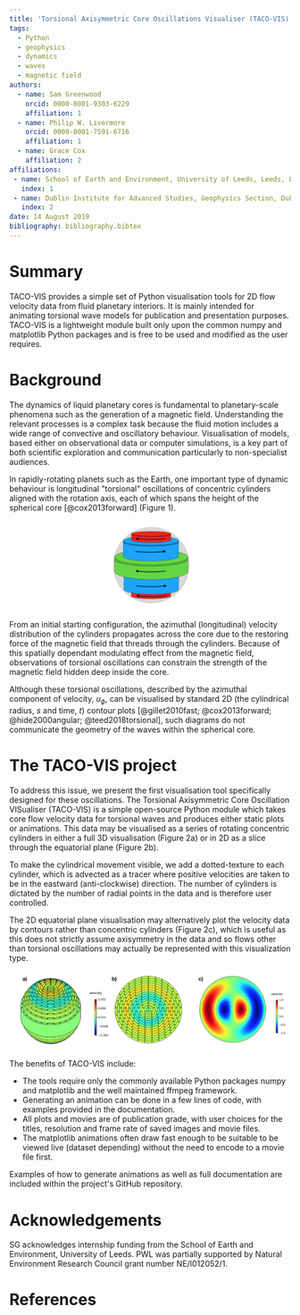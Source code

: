 ```yaml
---
title: 'Torsional Axisymmetric Core Oscillations Visualiser (TACO-VIS): A Python module for animating torsional wave data for fluid planetary cores'
tags:
  - Python
  - geophysics
  - dynamics
  - waves
  - magnetic field
authors:
  - name: Sam Greenwood
    orcid: 0000-0001-9303-6229
    affiliation: 1
  - name: Philip W. Livermore
    orcid: 0000-0001-7591-6716
    affiliation: 1
  - name: Grace Cox
    affiliation: 2
affiliations:
 - name: School of Earth and Environment, University of Leeds, Leeds, LS2 9JT
   index: 1
 - name: Dublin Institute for Advanced Studies, Geophysics Section, Dublin, Ireland
   index: 2
date: 14 August 2019
bibliography: bibliography.bibtex
---
```


# Summary

TACO-VIS provides a simple set of Python visualisation tools for 2D flow velocity data from fluid planetary interiors. It is mainly intended for animating torsional wave models for publication and presentation purposes. TACO-VIS is a lightweight module built only upon the common numpy and matplotlib Python packages and is free to be used and modified as the user requires.

# Background

The dynamics of liquid planetary cores is fundamental to planetary-scale phenomena such as the generation of a magnetic field. Understanding the relevant processes is a complex task because the fluid motion includes a wide range of convective and oscillatory behaviour. Visualisation of models, based either on observational data or computer simulations, is a key part of both scientific exploration and communication particularly to non-specialist audiences.

In rapidly-rotating planets such as the Earth, one important type of dynamic behaviour is longitudinal "torsional" oscillations of concentric cylinders aligned with the rotation axis, each of which spans the height of the spherical core [@cox2013forward] (Figure 1).


![Cartoon conceptually showing the differential rotation of fluid cylinders within a sphere.](images/cartoon.png)


From an initial starting configuration, the azimuthal (longitudinal) velocity distribution of the cylinders propagates across the core due to the restoring force of the magnetic field that threads through the cylinders. Because of this spatially dependant modulating effect from the magnetic field, observations of torsional oscillations can constrain the strength of the magnetic field hidden deep inside the core.

Although these torsional oscillations, described by the azimuthal component of velocity, $u_\phi$, can be visualised by standard 2D (the cylindrical radius, $s$ and time, $t$) contour plots [@gillet2010fast; @cox2013forward; @hide2000angular; @teed2018torsional], such diagrams do not communicate the geometry of the waves within the spherical core.

# The TACO-VIS project

To address this issue, we present the first visualisation tool specifically designed for these oscillations. The Torsional Axisymmetric Core Oscillation VISualiser (TACO-VIS) is a simple open-source Python module which takes core flow velocity data for torsional waves and produces either static plots or animations. This data may be visualised as a series of rotating concentric cylinders in either a full 3D visualisation (Figure 2a) or in 2D as a slice through the equatorial plane (Figure 2b).

To make the cylindrical movement visible, we add a dotted-texture to each cylinder, which is advected as a tracer where positive velocities are taken to be in the eastward (anti-clockwise) direction. The number of cylinders is dictated by the number of radial points in the data and is therefore user controlled.

The 2D equatorial plane visualisation may alternatively plot the velocity data by contours rather than concentric cylinders (Figure 2c), which is useful as this does not strictly assume axisymmetry in the data and so flows other than torsional oscillations may actually be represented with this visualization type.

![3D (a) and 2D (b) visualisation of data from @cox2013forward approximated by 15 cylinders. The azimuthal velocity scale shown is non-dimensional and shared by both a) and b). c) shows a simple contour plot of example data that varies sinusoidally in radius and azimuth, also with a non-dimensional colour scale.](images/all_3_plots.png)

The benefits of TACO-VIS include:

* The tools require only the commonly available Python packages numpy and matplotlib and the well maintained ffmpeg framework.
* Generating an animation can be done in a few lines of code, with examples provided in the documentation.
* All plots and movies are of publication grade, with user choices for the titles, resolution and frame rate of saved images and movie files.
* The matplotlib animations often draw fast enough to be suitable to be viewed live (dataset depending) without the need to encode to a movie file first.

Examples of how to generate animations as well as full documentation are included within the project's GitHub repository.

# Acknowledgements

SG acknowledges internship funding from the School of Earth and Environment, University of Leeds. PWL was partially supported by Natural Environment Research Council grant number NE/I012052/1.

# References
